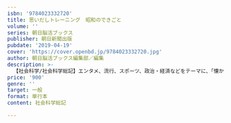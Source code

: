 ```yaml
---
isbn: '9784023332720'
title: 思いだしトレーニング　昭和のできごと
volume: ''
series: 朝日脳活ブックス
publisher: 朝日新聞出版
pubdate: '2019-04-19'
cover: 'https://cover.openbd.jp/9784023332720.jpg'
author: 朝日脳活ブックス編集部／編集
description: >-
  【社会科学/社会科学総記】エンタメ、流行、スポーツ、政治・経済などをテーマに、「懐かしい昭和の写真」で歴史的な出来事を振り返るクイズ本。東京オリンピック、力道山、李香蘭、新幹線開業など、見るだけでも楽しい貴重な写真が盛りだくさん。
price: '900'
genre: ''
target: 一般
format: 単行本
content: 社会科学総記

---
```

